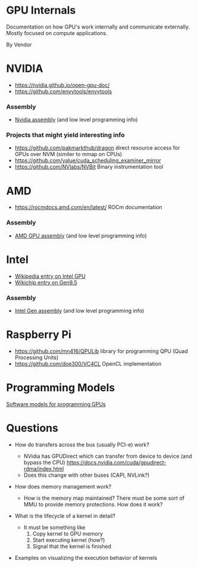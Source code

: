 # GPU Internals
Documentation on how GPU's work internally and communicate externally.  Mostly focused on compute applications.

By Vendor
# NVIDIA
* https://nvidia.github.io/open-gpu-doc/
* https://github.com/envytools/envytools

### Assembly
* [Nvidia assembly](Nvidia_assembly.md) (and low level programming info)

### Projects that might yield interesting info
* https://github.com/pakmarkthub/dragon direct resource access for GPUs over NVM (similer to mmap on CPUs)
* https://github.com/yalue/cuda_scheduling_examiner_mirror
* https://github.com/NVlabs/NVBit Binary instrumentation tool

# AMD
* https://rocmdocs.amd.com/en/latest/  ROCm documentation
### Assembly
* [AMD GPU assembly](AMD_assembly.md) (and low level programming info)

# Intel
* [Wikipedia entry on Intel GPU](https://en.wikipedia.org/wiki/List_of_Intel_graphics_processing_units)
* [Wikichip entry on Gen9.5](https://en.wikichip.org/wiki/intel/microarchitectures/gen9.5)
### Assembly
* [Intel Gen assembly](Intel_Gen_assembly.md) (and low level programming info)

# Raspberry Pi
* https://github.com/mn416/QPULib library for programming QPU (Quad Processing Units)
* https://github.com/doe300/VC4CL  OpenCL implementation

# Programming Models
[Software models for programming GPUs](software_models.md)

# Questions

* How do transfers across the bus (usually PCI-e) work?
  * NVidia has GPUDirect which can transfer from device to device (and bypass the CPU)  https://docs.nvidia.com/cuda/gpudirect-rdma/index.html
  * Does this change with other buses (CAPI, NVLink?)
  
* How does memory management work?
   * How is the memory map maintained?  There must be some sort of MMU to provide memory protections.  How does it work?

* What is the lifecycle of a kernel in detail?
  * It must be something like
    1. Copy kernel to GPU memory
    2. Start executing kernel (how?)
    3. Signal that the kernel is finished
    
 * Examples on visualizing the execution behavior of kernels
